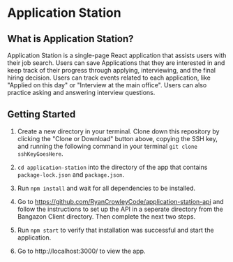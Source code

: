 # Application Station

## What is Application Station?

Application Station is a single-page React application that assists users with their job search. Users can save Applications that they are interested in and keep track of their progress through applying, interviewing, and the final hiring decision. Users can track events related to each application, like "Applied on this day" or "Interview at the main office". Users can also practice asking and answering interview questions.

## Getting Started

1. Create a new directory in your terminal. Clone down this repository by clicking the "Clone or Download" button above, copying the SSH key, and running the following command in your terminal `git clone sshKeyGoesHere`.

1. `cd application-station` into the directory of the app that contains `package-lock.json` and `package.json`.

1. Run `npm install` and wait for all dependencies to be installed.

1. Go to https://github.com/RyanCrowleyCode/application-station-api and follow the instructions to set up the API in a seperate directory from the Bangazon Client directory. Then complete the next two steps.

1. Run `npm start` to verify that installation was successful and start the application.

1. Go to http://localhost:3000/ to view the app. 


